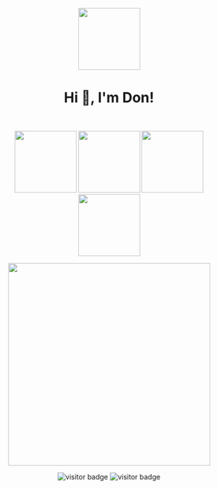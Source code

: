 <p align="center">
<img src="https://media.giphy.com/media/UtEd87cLAH789bR5sk/giphy.gif" height=125>
</p>
<h1 align="center">Hi 👋, I'm Don!</h1>
<br>
<p align="center">
<img src="https://media.giphy.com/media/9PaC2UWEsnIG6nXcsn/giphy.gif" height=125>
<img src="https://media.giphy.com/media/lfd0GPrN8Z3Kw4PTyT/giphy.gif" height=125>
<img src="https://media.giphy.com/media/7Z49eulwv4aGY35RaD/giphy.gif" height=125>
<img src="https://media.giphy.com/media/ngtFDpNQydXcQ/giphy.gif" height=125>
</p>
<p align="center">
<img src="https://miro.medium.com/max/1200/1*moRojY4kK_7xVC0JLvejLg.jpeg" height=409>
</p>
<p align="center">
<img src="https://visitor-badge.glitch.me/badge?page_id=donbfry.donbfry" alt="visitor badge"/>
<img src="https://img.shields.io/badge/python-beginner-blue.svg" alt="visitor badge"/>
</p>

